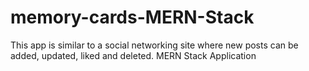 # memory-cards-MERN-Stack

This app is similar to a social networking site where new posts can be added, updated, liked and deleted.
MERN Stack Application
